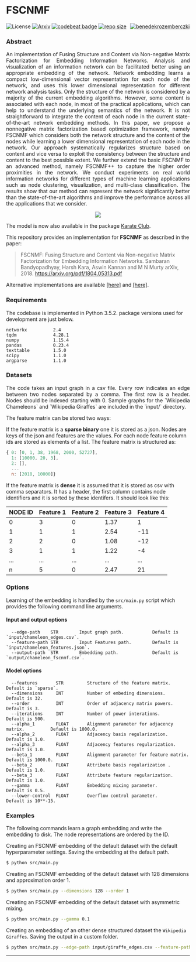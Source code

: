 FSCNMF 
============================================
![License](https://img.shields.io/github/license/benedekrozemberczki/FSCNMF.svg?color=blue)
[![Arxiv](https://img.shields.io/badge/ArXiv-1804.05313-orange.svg?color=blue)](https://arxiv.org/abs/1804.05313) [![codebeat badge](https://codebeat.co/badges/634f94aa-60be-4c9b-8b25-ea3bb07ab11a)](https://codebeat.co/projects/github-com-benedekrozemberczki-fscnmf-master) [![repo size](https://img.shields.io/github/repo-size/benedekrozemberczki/FSCNMF.svg)](https://github.com/benedekrozemberczki/FSCNMF/archive/master.zip)⠀[![benedekrozemberczki](https://img.shields.io/twitter/follow/benrozemberczki?style=social&logo=twitter)](https://twitter.com/intent/follow?screen_name=benrozemberczki)

### Abstract

<p align="justify">
An implementation of Fusing Structure and Content via Non-negative Matrix Factorization for Embedding Information Networks. Analysis and visualization of an information network can be facilitated better using an appropriate embedding of the network. Network embedding learns a compact low-dimensional vector representation for each node of the network, and uses this lower dimensional representation for different network analysis tasks. Only the structure of the network is considered by a majority of the current embedding algorithms. However, some content is associated with each node, in most of the practical applications, which can help to understand the underlying semantics of the network. It is not straightforward to integrate the content of each node in the current state-of-the-art network embedding methods. In this paper, we propose a nonnegative matrix factorization based optimization framework, namely FSCNMF which considers both the network structure and the content of the nodes while learning a lower dimensional representation of each node in the network. Our approach systematically regularizes structure based on content and vice versa to exploit the consistency between the structure and content to the best possible extent. We further extend the basic FSCNMF to an advanced method, namely FSCNMF++ to capture the higher order proximities in the network. We conduct experiments on real world information networks for different types of machine learning applications such as node clustering, visualization, and multi-class classification. The results show that our method can represent the network significantly better than the state-of-the-art algorithms and improve the performance across all the applications that we consider. </p>
<div style="text-align:center"><img src ="fscnmf.png" ,width=720/></div>

The model is now also available in the package [Karate Club](https://github.com/benedekrozemberczki/karateclub).

This repository provides an implementation for **FSCNMF** as described in the paper:
> FSCNMF: Fusing Structure and Content via Non-negative Matrix Factorization for Embedding Information Networks.
> Sambaran Bandyopadhyay, Harsh Kara, Aswin Kannan and M N Murty
> arXiv, 2018.
> https://arxiv.org/pdf/1804.05313.pdf

Alternative implementations are available [[here]](https://github.com/sambaranban/FSCNMF) and [[here]](https://github.com/hkara657/FSCNMF).


### Requirements

The codebase is implemented in Python 3.5.2. package versions used for development are just below.
```
networkx          2.4
tqdm              4.28.1
numpy             1.15.4
pandas            0.23.4
texttable         1.5.0
scipy             1.1.0
argparse          1.1.0
```
### Datasets
<p align="justify">
The code takes an input graph in a csv file. Every row indicates an edge between two nodes separated by a comma. The first row is a header. Nodes should be indexed starting with 0. Sample graphs for the `Wikipedia Chameleons` and `Wikipedia Giraffes` are included in the  `input/` directory.  </p>

The feature matrix can be stored two ways:

If the feature matrix is a **sparse binary** one it is stored as a json. Nodes are keys of the json and features are the values. For each node feature column ids are stored as elements of a list. The feature matrix is structured as:

```javascript
{ 0: [0, 1, 38, 1968, 2000, 52727],
  1: [10000, 20, 3],
  2: [],
  ...
  n: [2018, 10000]}
```
If the feature matrix is **dense** it is assumed that it is stored as csv with comma separators. It has a header, the first column contains node identifiers and it is sorted by these identifers. It should look like this:

| **NODE ID**| **Feature 1** | **Feature 2** | **Feature 3** | **Feature 4** |
| --- | --- | --- | --- |--- |
| 0 | 3 |0 |1.37 |1 |
| 1 | 1 |1 |2.54 |-11 |
| 2 | 2 |0 |1.08 |-12 |
| 3 | 1 |1 |1.22 |-4 |
| ... | ... |... |... |... |
| n | 5 |0 |2.47 |21 |


### Options

Learning of the embedding is handled by the `src/main.py` script which provides the following command line arguments.

#### Input and output options

```
  --edge-path    STR        Input graph path.           Default is `input/chameleon_edges.csv`.
  --feature-path STR        Input Features path.        Default is `input/chameleon_features.json`.
  --output-path  STR        Embedding path.             Default is `output/chameleon_fscnmf.csv`.
```

#### Model options

```
  --features       STR         Structure of the feature matrix.                   Default is `sparse`. 
  --dimensions     INT         Number of embeding dimensions.                     Default is 32.
  --order          INT         Order of adjacency matrix powers.                  Default is 3.
  --iterations     INT         Number of power interations.                       Default is 500.
  --alpha_1        FLOAT       Alignment parameter for adjacency matrix.          Default is 1000.0.
  --alpha_2        FLOAT       Adjacency basis regularization.                    Default is 1.0.
  --alpha_3        FLOAT       Adjacency features regularization.                 Default is 1.0.
  --beta_1         FLOAT       Alignment parameter for feature matrix.            Default is 1000.0.
  --beta_2         FLOAT       Attribute basis regularization .                   Default is 1.0.
  --beta_3         FLOAT       Attribute feature regularization.                  Default is 1.0.
  --gamma          FLOAT       Embedding mixing parameter.                        Default is 0.5.  
  --lower-control  FLOAT       Overflow control parameter.                        Default is 10**-15.  
```

### Examples

The following commands learn a graph embedding and write the embedding to disk. The node representations are ordered by the ID.

Creating an FSCNMF embedding of the default dataset with the default hyperparameter settings. Saving the embedding at the default path.

```sh
$ python src/main.py
```
Creating an FSCNMF embedding of the default dataset with 128 dimensions and approximation order 1.

```sh
$ python src/main.py --dimensions 128 --order 1
```

Creating an FSCNMF embedding of the default dataset with asymmetric mixing.

```sh
$ python src/main.py --gamma 0.1
```

Creating an embedding of an other dense structured dataset the `Wikipedia Giraffes`. Saving the output in a custom folder.

```sh
$ python src/main.py --edge-path input/giraffe_edges.csv --feature-path input/giraffe_features.csv --output-path output/giraffe_fscnmf.csv --features dense
```

--------------------------------------------------------------------------------
